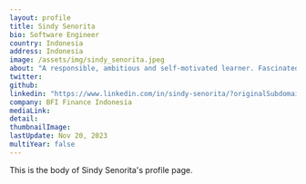 ```yaml
---
layout: profile
title: Sindy Senorita
bio: Software Engineer 
country: Indonesia 
address: Indonesia 
image: /assets/img/sindy_senorita.jpeg
about: "A responsible, ambitious and self-motivated learner. Fascinated by how technology affects the dynamics of the society. Mainly interested in Software Engineering and Pervasive Computing."
twitter: 
github: 
linkedin: "https://www.linkedin.com/in/sindy-senorita/?originalSubdomain=id"
company: BFI Finance Indonesia
mediaLink:
detail: 
thumbnailImage:
lastUpdate: Nov 20, 2023
multiYear: false
---
```


This is the body of Sindy Senorita's profile page.
